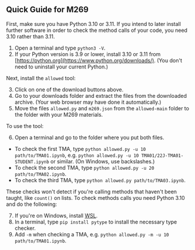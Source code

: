 ## Quick Guide for M269

First, make sure you have Python 3.10 or 3.11.
If you intend to later install further software in order to check the method calls of your code,
you need 3.10 rather than 3.11.

1. Open a terminal and type `python3 -V`.
2. If your Python version is 3.9 or lower,
   install 3.10 or 3.11 from [https://python.org](https://www.python.org/downloads/).
   (You don't need to uninstall your current Python.)

Next, install the `allowed` tool:

3. Click on one of the download buttons above.
4. Go to your downloads folder and extract the files from the downloaded archive.
   (Your web browser may have done it automatically.)
5. Move the files `allowed.py` and `m269.json` from the `allowed-main` folder
   to the folder with your M269 materials.

To use the tool:

6. Open a terminal and go to the folder where you put both files.

- To check the first TMA, type `python allowed.py -u 10 path/to/TMA01.ipynb`,
  e.g. `python allowed.py -u 10 TMA01/22J-TMA01-STUDENT.ipynb` or similar.
  (On Windows, use backslashes.)
- To check the second TMA, type `python allowed.py -u 20 path/to/TMA02.ipynb`.
- To check the third TMA,  type `python allowed.py path/to/TMA03.ipynb`.

These checks won't detect if you're calling methods that haven't been taught,
like `count()` on lists.
To check methods calls you need Python 3.10 and do the following:

7. If you're on Windows, install [WSL](https://learn.microsoft.com/en-us/windows/wsl).
8. In a terminal, type `pip install pytype` to install the necessary type checker.
9. Add `-m` when checking a TMA, e.g. `python allowed.py -m -u 10 path/to/TMA01.ipynb`.